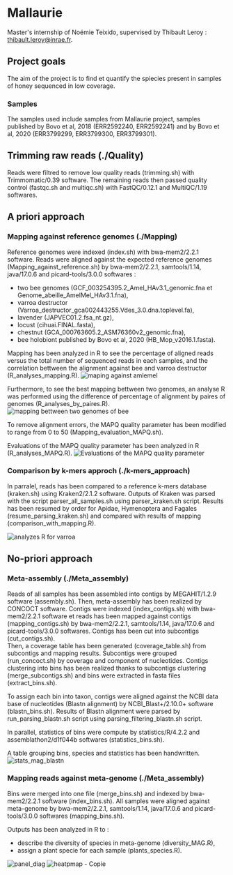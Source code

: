 # Mallaurie
Master's internship of Noémie Teixido, supervised by Thibault Leroy : thibault.leroy@inrae.fr.

## Project goals 
The aim of the project is to find et quantify the spiecies present in samples of honey sequenced in low coverage. 
### Samples 
The samples used include samples from Mallaurie project, samples published by Bovo et al, 2018 (ERR2592240, ERR2592241) and by Bovo et al, 2020 (ERR3799299, ERR3799300, ERR3799301). 

## Trimming raw reads (./Quality)
Reads were filtred to remove low quality reads (trimming.sh) with Trimmomatic/0.39 software. The remaining reads then passed quality control (fastqc.sh and multiqc.sh) with FastQC/0.12.1 and MultiQC/1.19 softwares. 

## A priori approach 
### Mapping against reference genomes (./Mapping)
Reference genomes were indexed (index.sh) with bwa-mem2/2.2.1 software.
Reads were aligned against the expected reference genomes (Mapping_against_reference.sh) by bwa-mem2/2.2.1, samtools/1.14, java/17.0.6 and picard-tools/3.0.0 softwares : 
- two bee genomes (GCF_003254395.2_Amel_HAv3.1_genomic.fna et Genome_abeille_AmelMel_HAv3.1.fna),
- varroa destructor (Varroa_destructor_gca002443255.Vdes_3.0.dna.toplevel.fa),
- lavender (JAPVEC01.2.fsa_nt.gz),
- locust (cihuai.FINAL.fasta),
- chestnut (GCA_000763605.2_ASM76360v2_genomic.fna),
- bee holobiont published by Bovo et al, 2020 (HB_Mop_v2016.1.fasta).

Mapping has been analyzed in R to see the percentage of aligned reads versus the total number of sequenced reads in each samples, and the correlation bettween the alignment against bee and varroa destructor (R_analyses_mapping.R). 
![maping against amlemel](https://private-user-images.githubusercontent.com/120317664/334109481-6bcc606b-81af-4bac-b615-2289bfcd2be2.png?jwt=eyJhbGciOiJIUzI1NiIsInR5cCI6IkpXVCJ9.eyJpc3MiOiJnaXRodWIuY29tIiwiYXVkIjoicmF3LmdpdGh1YnVzZXJjb250ZW50LmNvbSIsImtleSI6ImtleTUiLCJleHAiOjE3MTY4MjM2MjEsIm5iZiI6MTcxNjgyMzMyMSwicGF0aCI6Ii8xMjAzMTc2NjQvMzM0MTA5NDgxLTZiY2M2MDZiLTgxYWYtNGJhYy1iNjE1LTIyODliZmNkMmJlMi5wbmc_WC1BbXotQWxnb3JpdGhtPUFXUzQtSE1BQy1TSEEyNTYmWC1BbXotQ3JlZGVudGlhbD1BS0lBVkNPRFlMU0E1M1BRSzRaQSUyRjIwMjQwNTI3JTJGdXMtZWFzdC0xJTJGczMlMkZhd3M0X3JlcXVlc3QmWC1BbXotRGF0ZT0yMDI0MDUyN1QxNTIyMDFaJlgtQW16LUV4cGlyZXM9MzAwJlgtQW16LVNpZ25hdHVyZT1mZGE4ZmIxYzliM2FlMTUzN2Y2Njk2MzQzOGQ0NDg4Yjc1NGFhMWQ4Y2RhMzA1MzllMDg4ZmU0OGU3OGFmNzc0JlgtQW16LVNpZ25lZEhlYWRlcnM9aG9zdCZhY3Rvcl9pZD0wJmtleV9pZD0wJnJlcG9faWQ9MCJ9.3EmLcE2db9xCkrgWueWK8xj5Bw9BnFgKKBLw__jJPXA)

Furthermore, to see the best mapping bettween two genomes, an analyse R was performed using the difference of percentage of alignment by paires of genomes (R_analyses_by_paires.R).  
![mapping bettween two genomes of bee](https://private-user-images.githubusercontent.com/120317664/334109902-65f6ddc6-583f-40b7-b81d-53822f3d1a81.png?jwt=eyJhbGciOiJIUzI1NiIsInR5cCI6IkpXVCJ9.eyJpc3MiOiJnaXRodWIuY29tIiwiYXVkIjoicmF3LmdpdGh1YnVzZXJjb250ZW50LmNvbSIsImtleSI6ImtleTUiLCJleHAiOjE3MTY4MjM2MjEsIm5iZiI6MTcxNjgyMzMyMSwicGF0aCI6Ii8xMjAzMTc2NjQvMzM0MTA5OTAyLTY1ZjZkZGM2LTU4M2YtNDBiNy1iODFkLTUzODIyZjNkMWE4MS5wbmc_WC1BbXotQWxnb3JpdGhtPUFXUzQtSE1BQy1TSEEyNTYmWC1BbXotQ3JlZGVudGlhbD1BS0lBVkNPRFlMU0E1M1BRSzRaQSUyRjIwMjQwNTI3JTJGdXMtZWFzdC0xJTJGczMlMkZhd3M0X3JlcXVlc3QmWC1BbXotRGF0ZT0yMDI0MDUyN1QxNTIyMDFaJlgtQW16LUV4cGlyZXM9MzAwJlgtQW16LVNpZ25hdHVyZT0xZmQ5NTQwODk0Y2EyNWU3NDI2ZGFmMjM0MzEwN2M0MTlhMGU4NzhjOWY2NzFkZDVjMjRjYWQ5NjA5ZDU2ZmVlJlgtQW16LVNpZ25lZEhlYWRlcnM9aG9zdCZhY3Rvcl9pZD0wJmtleV9pZD0wJnJlcG9faWQ9MCJ9.g7lMTmBehsk_ZgbMhTZ4FKxHJ-KpNSzy669bAzjrR4Q)

To remove alignment errors, the MAPQ quality parameter has been modified to range from 0 to 50 (Mapping_evaluation_MAPQ.sh).

Evaluations of the MAPQ quality parameter has been analyzed in R (R_analyses_MAPQ.R). 
![Evaluations of the MAPQ quality parameter](https://private-user-images.githubusercontent.com/120317664/334110311-5e3be5a3-fe1d-4db9-9151-f25b6d1b2cf6.png?jwt=eyJhbGciOiJIUzI1NiIsInR5cCI6IkpXVCJ9.eyJpc3MiOiJnaXRodWIuY29tIiwiYXVkIjoicmF3LmdpdGh1YnVzZXJjb250ZW50LmNvbSIsImtleSI6ImtleTUiLCJleHAiOjE3MTY4MjM2MjEsIm5iZiI6MTcxNjgyMzMyMSwicGF0aCI6Ii8xMjAzMTc2NjQvMzM0MTEwMzExLTVlM2JlNWEzLWZlMWQtNGRiOS05MTUxLWYyNWI2ZDFiMmNmNi5wbmc_WC1BbXotQWxnb3JpdGhtPUFXUzQtSE1BQy1TSEEyNTYmWC1BbXotQ3JlZGVudGlhbD1BS0lBVkNPRFlMU0E1M1BRSzRaQSUyRjIwMjQwNTI3JTJGdXMtZWFzdC0xJTJGczMlMkZhd3M0X3JlcXVlc3QmWC1BbXotRGF0ZT0yMDI0MDUyN1QxNTIyMDFaJlgtQW16LUV4cGlyZXM9MzAwJlgtQW16LVNpZ25hdHVyZT1jM2Q2YWU5NDgxYzcwZmVjODQ4ZTAyNjEyMWE1YTg0NzUwYjQ4YzEzODljNDgwMmEyN2Y0ZjA0NzUzMDMzZDJjJlgtQW16LVNpZ25lZEhlYWRlcnM9aG9zdCZhY3Rvcl9pZD0wJmtleV9pZD0wJnJlcG9faWQ9MCJ9.OmCbQP1XcfWkkHWeqqmGgFbzRhTX4j2Z3tj1KTDR0QQ)

### Comparison by k-mers approch (./k-mers_approach)
In parralel, reads has been compared to a reference k-mers database (kraken.sh) using Kraken2/2.1.2 software. 
Outputs of Kraken was parsed with the script parser_all_samples.sh using parser_kraken.sh script.
Results has been resumed by order for Apidae, Hymenoptera and Fagales (resume_parsing_kraken.sh) and compared with results of mapping (comparison_with_mapping.R).

![analyzes R for varroa](https://private-user-images.githubusercontent.com/120317664/334111198-690a0145-2438-4b06-ae6f-d1a29cd15d8d.png?jwt=eyJhbGciOiJIUzI1NiIsInR5cCI6IkpXVCJ9.eyJpc3MiOiJnaXRodWIuY29tIiwiYXVkIjoicmF3LmdpdGh1YnVzZXJjb250ZW50LmNvbSIsImtleSI6ImtleTUiLCJleHAiOjE3MTY4MjM2MjEsIm5iZiI6MTcxNjgyMzMyMSwicGF0aCI6Ii8xMjAzMTc2NjQvMzM0MTExMTk4LTY5MGEwMTQ1LTI0MzgtNGIwNi1hZTZmLWQxYTI5Y2QxNWQ4ZC5wbmc_WC1BbXotQWxnb3JpdGhtPUFXUzQtSE1BQy1TSEEyNTYmWC1BbXotQ3JlZGVudGlhbD1BS0lBVkNPRFlMU0E1M1BRSzRaQSUyRjIwMjQwNTI3JTJGdXMtZWFzdC0xJTJGczMlMkZhd3M0X3JlcXVlc3QmWC1BbXotRGF0ZT0yMDI0MDUyN1QxNTIyMDFaJlgtQW16LUV4cGlyZXM9MzAwJlgtQW16LVNpZ25hdHVyZT00OGQ3YzM5MjMxM2NkYjQ3M2I1YjJmYmQ0Zjc4YmZhNTlhMGJmOTg5NDNlZjU4NGJkOGNjZmNiOWY5NmJkZmEwJlgtQW16LVNpZ25lZEhlYWRlcnM9aG9zdCZhY3Rvcl9pZD0wJmtleV9pZD0wJnJlcG9faWQ9MCJ9.N0Gy-7xhIJG9B_bJmNa-oE5Scca-SwK-sO0wNakXn4A)

## No-priori approach
### Meta-assembly (./Meta_assembly)
Reads of all samples has been assembled into contigs by MEGAHIT/1.2.9 software (assembly.sh).
Then, meta-assembly has been realized by CONCOCT software. 
Contigs were indexed (index_contigs.sh) with bwa-mem2/2.2.1 software et reads has been mapped against contigs (mapping_contigs.sh) by bwa-mem2/2.2.1, samtools/1.14, java/17.0.6 and picard-tools/3.0.0 softwares. 
Contigs has been cut into subcontigs (cut_contigs.sh).  
Then, a coverage table has been generated (coverage_table.sh) from subcontigs and mapping results.
Subcontigs were grouped (run_concoct.sh) by coverage and component of nucleotides. 
Contigs clustering into bins has been realized thanks to subcontigs clustering (merge_subcontigs.sh) and bins were extracted in fasta files (extract_bins.sh). 

To assign each bin into taxon, contigs were aligned against the NCBI data base of nucleotides (Blastn alignment) by NCBI_Blast+/2.10.0+ software (blastn_bins.sh). 
Results of Blastn alignment were parsed by run_parsing_blastn.sh script using parsing_filtering_blastn.sh script. 

In parallel, statistics of bins were compute by statistics/R/4.2.2 and assemblathon2/d1f044b softwares (statistics_bins.sh). 

A table grouping bins, species and statistics has been handwritten. 
![stats_mag_blastn](https://github.com/NoemieTe/Mallaurie/assets/120317664/94818c35-2852-461d-89ec-bd84f70df959)

### Mapping reads against meta-genome (./Meta_assembly)
Bins were merged into one file (merge_bins.sh) and indexed by bwa-mem2/2.2.1 software (index_bins.sh). 
All samples were aligned against meta-genome by bwa-mem2/2.2.1, samtools/1.14, java/17.0.6 and picard-tools/3.0.0 softwares (mapping_bins.sh).

Outputs has been analyzed in R to :
- describe the diversity of species in meta-genome (diversity_MAG.R),
- assign a plant specie for each sample (plants_species.R).

![panel_diag](https://github.com/NoemieTe/Mallaurie/assets/120317664/dcf65e8a-b224-436a-9264-cf178f1ff38e)
![heatpmap - Copie](https://github.com/NoemieTe/Mallaurie/assets/120317664/9925772b-4fc9-4c6c-ab03-1a4becad23af)

